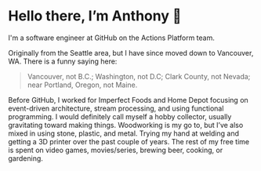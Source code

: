 # Hello there, I’m Anthony 👋

I'm a software engineer at GitHub on the Actions Platform team.

Originally from the Seattle area, but I have since moved down to Vancouver, WA. There is a funny saying here:
> Vancouver, not B.C.; Washington, not D.C; Clark County, not Nevada; near Portland, Oregon, not Maine.

Before GitHub, I worked for Imperfect Foods and Home Depot focusing on event-driven architecture, stream processing, and using functional programming. I would definitely call myself a hobby collector, usually gravitating toward making things. Woodworking is my go to, but I’ve also mixed in using stone, plastic, and metal. Trying my hand at welding and getting a 3D printer over the past couple of years. The rest of my free time is spent on video games, movies/series, brewing beer, cooking, or gardening.

<!--
**AnthonyZavala/AnthonyZavala** is a ✨ _special_ ✨ repository because its `README.md` (this file) appears on your GitHub profile.

Here are some ideas to get you started:

- 🔭 I’m currently working on ...
- 🌱 I’m currently learning ...
- 👯 I’m looking to collaborate on ...
- 🤔 I’m looking for help with ...
- 💬 Ask me about ...
- 📫 How to reach me: ...
- 😄 Pronouns: ...
- ⚡ Fun fact: ...
-->
